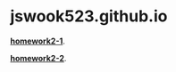 # jswook523.github.io

[**homework2-1**](https://jswook523.github.io/homework1.html).

[**homework2-2**](https://jswook523.github.io/homework2-2.html).
